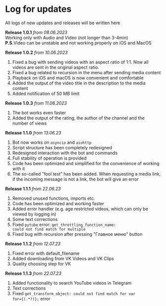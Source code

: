# Log for updates
All logs of new updates and releases will be written here

<b>Release 1.0.1</b><i> from 08.06.2023</i>
<br>
Working only with Audio and Video (not longer than 3-4min)
<br>
<b>P.S.</b>Video can be unstable and not working properly on iOS and MacOS

<b>Release 1.0.2</b><i> from 10.06.2023</i>
<br>
1) Fixed a bug with sending videos with an aspect ratio of 1:1. Now all videos are sent in the original aspect ratio.
2) Fixed a bug related to recursion in the menu after sending media content
3) Playback on iOS and macOS is now convenient and comfortable
4) Added the output of the video title in the description to the media content
5) Added notification of 50 MB limit

<b>Release 1.0.3</b><i> from 11.06.2023</i>
<br>
1) The bot works even faster
2) Added the output of the rating, the author of the channel and the number of views

<b>Release 1.1.0</b><i> from 13.06.23</i>
<br>
1) Bot now works on <code>asyncio</code> and <code>aiohttp</code>
2) Script structure has been completely redesigned
3) Redesigned interaction with the bot and commands
4) Full stability of operation is provided
5) Code has been optimized and simplified for the convenience of working with it
6) The so-called "fool test" has been added. When requesting a media link, <br>if the incoming message is not a link, the bot will give an error

<b>Release 1.1.1</b><i> from 22.06.23</i>
<br>
1) Removed unused functions, imports etc. <br>
2) Code has been optimized and working faster<br>
3) Added error handler (e.g. age restricted videos, which can only be viewed by logging in)<br>
4) Some text corrections<br>
5) Fixed <code>pytube</code> error: <code>get_throttling_function_name: could not find match for multiple</code><br>
6) Fixed bug with recursion after pressing "Главное меню" button

<b>Release 1.1.2</b><i> from 12.07.23</i>
<br>
1) Fixed error with default_filename <br>
2) Added downloading from VK Videos and VK Clips<br>
3) Quality choosing step for VK<br>

<b>Release 1.1.3</b><i> from 22.07.23</i>
<br>
1) Added functionality to search YouTube videos in Telegram
2) Text corrections
3) Fixed <code>get_transform_object: could not find match for var for={(.*?)};</code> error
   
